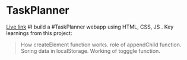 # TaskPlanner<br>

[Live link](https://taskplannerbyprashant.netlify.app/ )
#I build a #TaskPlanner webapp using HTML, CSS, JS .
Key learnings from this project:
> How createElement function works.
> role of appendChild function.
> Soring data in localStorage.
> Working of togggle function.
